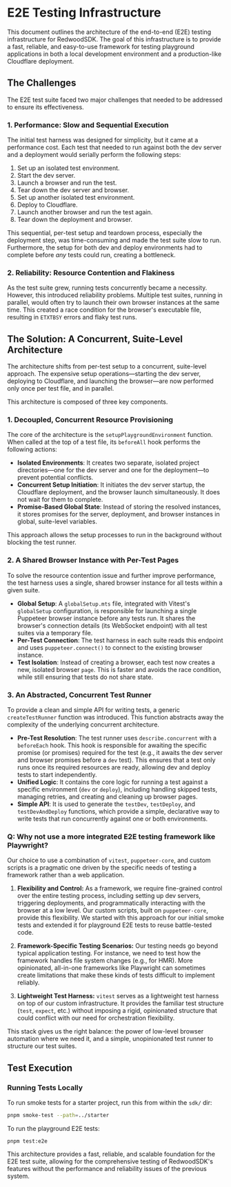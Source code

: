 # E2E Testing Infrastructure

This document outlines the architecture of the end-to-end (E2E) testing infrastructure for RedwoodSDK. The goal of this infrastructure is to provide a fast, reliable, and easy-to-use framework for testing playground applications in both a local development environment and a production-like Cloudflare deployment.

## The Challenges

The E2E test suite faced two major challenges that needed to be addressed to ensure its effectiveness.

### 1. Performance: Slow and Sequential Execution

The initial test harness was designed for simplicity, but it came at a performance cost. Each test that needed to run against both the dev server and a deployment would serially perform the following steps:

1.  Set up an isolated test environment.
2.  Start the dev server.
3.  Launch a browser and run the test.
4.  Tear down the dev server and browser.
5.  Set up another isolated test environment.
6.  Deploy to Cloudflare.
7.  Launch another browser and run the test again.
8.  Tear down the deployment and browser.

This sequential, per-test setup and teardown process, especially the deployment step, was time-consuming and made the test suite slow to run. Furthermore, the setup for both dev and deploy environments had to complete before *any* tests could run, creating a bottleneck.

### 2. Reliability: Resource Contention and Flakiness

As the test suite grew, running tests concurrently became a necessity. However, this introduced reliability problems. Multiple test suites, running in parallel, would often try to launch their own browser instances at the same time. This created a race condition for the browser's executable file, resulting in `ETXTBSY` errors and flaky test runs.

## The Solution: A Concurrent, Suite-Level Architecture

The architecture shifts from per-test setup to a concurrent, suite-level approach. The expensive setup operations—starting the dev server, deploying to Cloudflare, and launching the browser—are now performed only once per test file, and in parallel.

This architecture is composed of three key components.

### 1. Decoupled, Concurrent Resource Provisioning

The core of the architecture is the `setupPlaygroundEnvironment` function. When called at the top of a test file, its `beforeAll` hook performs the following actions:

- **Isolated Environments**: It creates two separate, isolated project directories—one for the dev server and one for the deployment—to prevent potential conflicts.
- **Concurrent Setup Initiation**: It initiates the dev server startup, the Cloudflare deployment, and the browser launch simultaneously. It does not wait for them to complete.
- **Promise-Based Global State**: Instead of storing the resolved instances, it stores promises for the server, deployment, and browser instances in global, suite-level variables.

This approach allows the setup processes to run in the background without blocking the test runner.

### 2. A Shared Browser Instance with Per-Test Pages

To solve the resource contention issue and further improve performance, the test harness uses a single, shared browser instance for all tests within a given suite.

- **Global Setup**: A `globalSetup.mts` file, integrated with Vitest's `globalSetup` configuration, is responsible for launching a single Puppeteer browser instance before any tests run. It shares the browser's connection details (its WebSocket endpoint) with all test suites via a temporary file.
- **Per-Test Connection**: The test harness in each suite reads this endpoint and uses `puppeteer.connect()` to connect to the existing browser instance.
- **Test Isolation**: Instead of creating a browser, each test now creates a new, isolated browser `page`. This is faster and avoids the race condition, while still ensuring that tests do not share state.

### 3. An Abstracted, Concurrent Test Runner

To provide a clean and simple API for writing tests, a generic `createTestRunner` function was introduced. This function abstracts away the complexity of the underlying concurrent architecture.

- **Pre-Test Resolution**: The test runner uses `describe.concurrent` with a `beforeEach` hook. This hook is responsible for awaiting the specific promise (or promises) required for the test (e.g., it awaits the dev server and browser promises before a `dev` test). This ensures that a test only runs once its required resources are ready, allowing dev and deploy tests to start independently.
- **Unified Logic**: It contains the core logic for running a test against a specific environment (`dev` or `deploy`), including handling skipped tests, managing retries, and creating and cleaning up browser pages.
- **Simple API**: It is used to generate the `testDev`, `testDeploy`, and `testDevAndDeploy` functions, which provide a simple, declarative way to write tests that run concurrently against one or both environments.

### Q: Why not use a more integrated E2E testing framework like Playwright?

Our choice to use a combination of `vitest`, `puppeteer-core`, and custom scripts is a pragmatic one driven by the specific needs of testing a framework rather than a web application.

1.  **Flexibility and Control:** As a framework, we require fine-grained control over the entire testing process, including setting up dev servers, triggering deployments, and programmatically interacting with the browser at a low level. Our custom scripts, built on `puppeteer-core`, provide this flexibility. We started with this approach for our initial smoke tests and extended it for playground E2E tests to reuse battle-tested code.

2.  **Framework-Specific Testing Scenarios:** Our testing needs go beyond typical application testing. For instance, we need to test how the framework handles file system changes (e.g., for HMR). More opinionated, all-in-one frameworks like Playwright can sometimes create limitations that make these kinds of tests difficult to implement reliably.

3.  **Lightweight Test Harness:** `vitest` serves as a lightweight test harness on top of our custom infrastructure. It provides the familiar test structure (`test`, `expect`, etc.) without imposing a rigid, opinionated structure that could conflict with our need for orchestration flexibility.

This stack gives us the right balance: the power of low-level browser automation where we need it, and a simple, unopinionated test runner to structure our test suites.

## Test Execution

### Running Tests Locally

To run smoke tests for a starter project, run this from within the `sdk/` dir:
```sh
pnpm smoke-test --path=../starter
```

To run the playground E2E tests:
```
pnpm test:e2e
```
This architecture provides a fast, reliable, and scalable foundation for the E2E test suite, allowing for the comprehensive testing of RedwoodSDK's features without the performance and reliability issues of the previous system.

